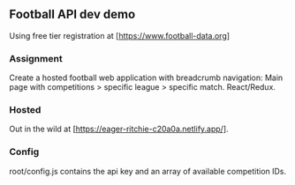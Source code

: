 ## Football API dev demo

Using free tier registration at [https://www.football-data.org]

### Assignment

Create a hosted football web application with breadcrumb navigation: Main page with competitions > specific league > specific match. React/Redux.

### Hosted

Out in the wild at [https://eager-ritchie-c20a0a.netlify.app/].

### Config

root/config.js contains the api key and an array of available competition IDs.

